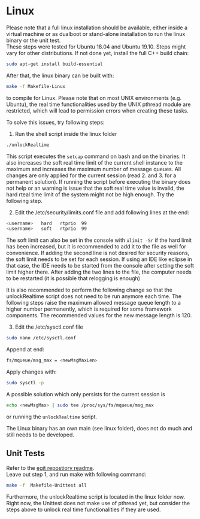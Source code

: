# <a id="top"></a> <a name="linux"></a> Linux
Please note that a full linux installation should be available,
either inside a virtual machine or as dualboot or stand-alone installation to run
the linux binary or the unit test.<br>
These steps were tested for Ubuntu 18.04 and Ubuntu 19.10. 
Steps might vary for other distributions.
If not done yet, install the full C++ build chain:
```sh
sudo apt-get install build-essential
```

After that, the linux binary can be built with:
```sh
make -f Makefile-Linux
```
to compile for Linux.
Please note that on most UNIX environments (e.g. Ubuntu), the real time functionalities 
used by the UNIX pthread module are restricted, which will lead to permission errors when creating these tasks.

To solve this issues, try following steps:

1. Run the shell script inside the linux folder
```sh
./unlockRealtime
```
This script executes the `setcap` command on bash and on the binaries.
It also increases the soft real time limit of the current shell instance
to the maximum and increases the maximum number of message queues.
All changes are only applied for the current session (read 2. and 3. for 
a permanent solution).
If running the script before executing the binary does
not help or an warning is issue that the soft real time value is invalid, 
the hard rteal time limit of the system might not be high enough.
Try the following step.

2. Edit the /etc/security/limits.conf 
file and add following lines at the end:
```sh
<username>   hard   rtprio  99
<username>   soft   rtprio  99
```
The soft limit can also be set in the console with `ulimit -Sr` if the hard
limit has been increased, but it is recommended to add it to the file as well for convenience.
If adding the second line is not desired for security reasons,
the soft limit needs to be set for each session. If using an IDE like eclipse 
in that case, the IDE needs to be started from the console after setting
the soft limit higher there. After adding the two lines to the file,
the computer needs to be restarted (it is possible that relogging is enough)

It is also recommended to perform the following change so that the unlockRealtime
script does not need to be run anymore each time. The following steps
raise the maximum allowed message queue length to a higher number permanently, which is 
required for some framework components. The recommended values for the new message
length is 120.

3. Edit the /etc/sysctl.conf file
```sh
sudo nano /etc/sysctl.conf
```
Append at end: 
```sh
fs/mqueue/msg_max = <newMsgMaxLen>
```
Apply changes with: 
```sh
sudo sysctl -p
``` 

A possible solution which only persists for the current session is
```sh
echo <newMsgMax> | sudo tee /proc/sys/fs/mqueue/msg_max
```
or running the `unlockRealtime` script.

The Linux binary has an own main (see linux folder), does not do much and still 
needs to be developed.


## <a name="unittest"></a> Unit Tests
Refer to the [egit repostiory readme](https://egit.irs.uni-stuttgart.de/fsfw/fsfw_tests).<br>
Leave out step 1, and run make with following command:
```sh
make -f  Makefile-Unittest all
```

Furthermore, the unlockRealtime script is located in the linux folder now.
Right now, the Unittest does not make use of pthread yet, but consider the
steps above to unlock real time functionalities if they are used.
